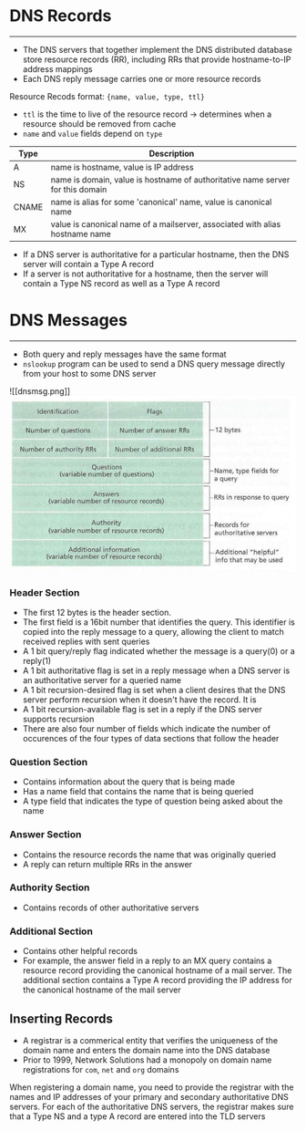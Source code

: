 # DNS Records
---
- The DNS servers that together implement the DNS distributed database store resource records (RR), including RRs that provide hostname-to-IP address mappings
- Each DNS reply message carries one or more resource records

Resource Recods format: `{name, value, type, ttl}`
- `ttl` is the time to live of the resource record -> determines when a resource should be removed from cache
- `name` and `value` fields depend on `type`

| Type  | Description                                                                    |
| ----- | ------------------------------------------------------------------------------ |
| A     | name is hostname, value is IP address                                          |
| NS    | name is domain, value is hostname of authoritative name server for this domain |
| CNAME | name is alias for some 'canonical' name, value is canonical name               |
| MX    | value is canonical name of a mailserver, associated with alias hostname name                                                                               |

- If a DNS server is authoritative for a particular hostname, then the DNS server will contain a Type A record
- If a server is not authoritative for a hostname, then the server will contain a Type NS record as well as a Type A record

# DNS Messages
---
- Both query and reply messages have the same format
- `nslookup` program can be used to send a DNS query message directly from your host to some DNS server

![[dnsmsg.png]]
 ![dnsmsg](https://github.com/Shogunkayo/PES_Notes/blob/main/Computer%20Networks/Images/dnsmsg.png)

### Header Section
- The first 12 bytes is the header section. 
- The first field is a 16bit number that identifies the query. This identifier is copied into the reply message to a query, allowing the client to match received replies with sent queries
- A 1 bit query/reply flag indicated whether the message is a query(0) or a reply(1)
- A 1 bit authoritative flag is set in a reply message when a DNS server is an authoritative server for a queried name
- A 1 bit recursion-desired flag is set when a client desires that the DNS server perform recursion when it doesn't have the record. It is 
- A 1 bit recursion-available flag is set in a reply if the DNS server supports recursion
- There are also four number of fields which indicate the number of occurences of the four types of data sections that follow the header

### Question Section
- Contains information about the query that is being made
- Has a name field that contains the name that is being queried
- A type field that indicates the type of question being asked about the name

### Answer Section
- Contains the resource records the name that was originally queried
- A reply can return multiple RRs in the answer

### Authority Section
- Contains records of other authoritative servers

### Additional Section
- Contains other helpful records
- For example, the answer field in a reply to an MX query contains a resource record providing the canonical hostname of a mail server. The additional section contains a Type A record providing the IP address for the canonical hostname of the mail server

## Inserting Records
- A registrar is a commerical entity that verifies the uniqueness of the domain name and enters the domain name into the DNS database 
- Prior to 1999, Network Solutions had a monopoly on domain name registrations for `com`, `net` and `org` domains

When registering a domain name, you need to provide the registrar with the names and IP addresses of your primary and secondary authoritative DNS servers. For each of the authoritative DNS servers, the registrar makes sure that a Type NS and a type A record are entered into the TLD servers
